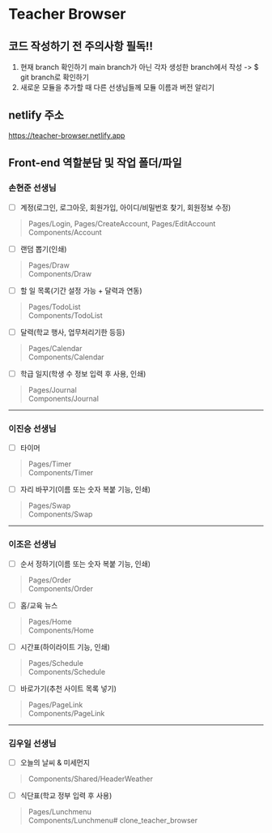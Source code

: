 # Teacher Browser

## 코드 작성하기 전 주의사항 필독!!
1. 현재 branch 확인하기 main branch가 아닌 각자 생성한 branch에서 작성 -> $ git branch로 확인하기
2. 새로운 모듈을 추가할 때 다른 선생님들께 모듈 이름과 버전 알리기

## netlify 주소
https://teacher-browser.netlify.app

## Front-end 역할분담 및 작업 폴더/파일

### 손현준 선생님
* [ ] 계정(로그인, 로그아웃, 회원가입, 아이디/비밀번호 찾기, 회원정보 수정)   
> Pages/Login, Pages/CreateAccount, Pages/EditAccount    
> Components/Account

* [ ] 랜덤 뽑기(인쇄)
> Pages/Draw   
> Components/Draw

* [ ] 할 일 목록(기간 설정 가능 + 달력과 연동)
> Pages/TodoList   
> Components/TodoList

* [ ] 달력(학교 행사, 업무처리기한 등등)
> Pages/Calendar   
> Components/Calendar

* [ ] 학급 일지(학생 수 정보 입력 후 사용, 인쇄)
> Pages/Journal    
> Components/Journal

---

### 이진승 선생님
* [ ] 타이머
> Pages/Timer   
> Components/Timer

* [ ] 자리 바꾸기(이름 또는 숫자 복붙 기능, 인쇄)
> Pages/Swap    
> Components/Swap

---

### 이조은 선생님
* [ ] 순서 정하기(이름 또는 숫자 복붙 기능, 인쇄)
> Pages/Order     
> Components/Order

* [ ] 홈/교육 뉴스
> Pages/Home    
> Components/Home

* [ ] 시간표(하이라이트 기능, 인쇄)
> Pages/Schedule    
> Components/Schedule

* [ ] 바로가기(추천 사이트 목록 넣기)
> Pages/PageLink   
> Components/PageLink

---

### 김우일 선생님
* [ ] 오늘의 날씨 & 미세먼지
> Components/Shared/HeaderWeather

* [ ] 식단표(학교 정부 입력 후 사용)
> Pages/Lunchmenu   
> Components/Lunchmenu# clone_teacher_browser
